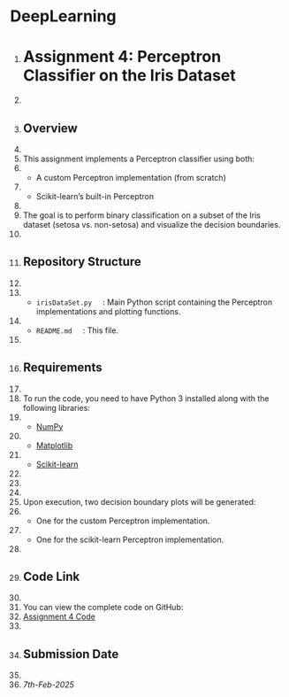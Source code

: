 # DeepLearning

1. # Assignment 4: Perceptron Classifier on the Iris Dataset
2. 
3. ## Overview
4. 
5. This assignment implements a Perceptron classifier using both:
6. - A custom Perceptron implementation (from scratch)
7. - Scikit-learn’s built-in Perceptron
8. 
9. The goal is to perform binary classification on a subset of the Iris dataset (setosa vs. non-setosa) and visualize the decision boundaries.
10. 
11. ## Repository Structure
12. 
13. - `irisDataSet.py` &nbsp;&nbsp;&nbsp;&nbsp;: Main Python script containing the Perceptron implementations and plotting functions.
14. - `README.md` &nbsp;&nbsp;&nbsp;&nbsp;: This file.
15. 
16. ## Requirements
17. 
18. To run the code, you need to have Python 3 installed along with the following libraries:
19. - [NumPy](https://numpy.org/)
20. - [Matplotlib](https://matplotlib.org/)
21. - [Scikit-learn](https://scikit-learn.org/)
22. 
23. 
36. 
37. Upon execution, two decision boundary plots will be generated:
38. - One for the custom Perceptron implementation.
39. - One for the scikit-learn Perceptron implementation.
40. 
41. ## Code Link
42. 
43. You can view the complete code on GitHub:
44. [Assignment 4 Code](https://github.com/SnehashisRatna/DeepLearning/blob/main/IrisDataSet.ipynb)
45. 
50. ## Submission Date
51. 
52. *7th-Feb-2025*
